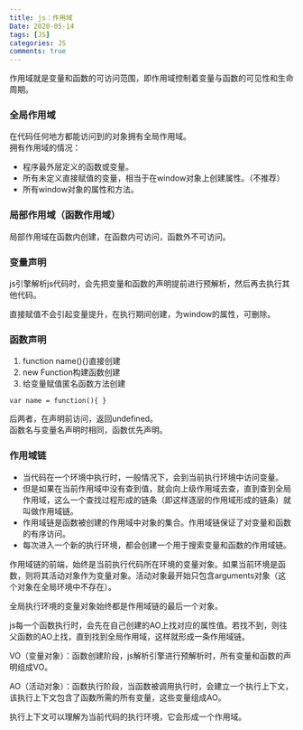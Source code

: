 ```yaml
---
title: js：作用域
Date: 2020-05-14
tags: [JS]
categories: JS
comments: true
---
```



作用域就是变量和函数的可访问范围，即作用域控制着变量与函数的可见性和生命周期。

### 全局作用域
在代码任何地方都能访问到的对象拥有全局作用域。   
拥有作用域的情况：
- 程序最外层定义的函数或变量。
- 所有未定义直接赋值的变量，相当于在window对象上创建属性。（不推荐）
- 所有window对象的属性和方法。

### 局部作用域（函数作用域）
局部作用域在函数内创建，在函数内可访问，函数外不可访问。

### 变量声明
js引擎解析js代码时，会先把变量和函数的声明提前进行预解析，然后再去执行其他代码。

直接赋值不会引起变量提升，在执行期间创建，为window的属性，可删除。

### 函数声明
1. function name(){}直接创建
2. new Function构建函数创建
3. 给变量赋值匿名函数方法创建
```
var name = function(){ }
```
后两者，在声明前访问，返回undefined。  
函数名与变量名声明时相同，函数优先声明。

### 作用域链
- 当代码在一个环境中执行时，一般情况下，会到当前执行环境中访问变量。
- 但是如果在当前作用域中没有查到值，就会向上级作用域去查，直到查到全局作用域，这么一个查找过程形成的链条（即这样逐层的作用域形成的链条）就叫做作用域链。
- 作用域链是函数被创建的作用域中对象的集合。作用域链保证了对变量和函数的有序访问。
- 每次进入一个新的执行环境，都会创建一个用于搜索变量和函数的作用域链。

作用域链的前端，始终是当前执行代码所在环境的变量对象。如果当前环境是函数，则将其活动对象作为变量对象。活动对象最开始只包含arguments对象（这个对象在全局环境中不存在）。

全局执行环境的变量对象始终都是作用域链的最后一个对象。

js每一个函数执行时，会先在自己创建的AO上找对应的属性值。若找不到，则往父函数的AO上找，直到找到全局作用域，这样就形成一条作用域链。

VO（变量对象）：函数创建阶段，js解析引擎进行预解析时，所有变量和函数的声明组成VO。

AO（活动对象）：函数执行阶段，当函数被调用执行时，会建立一个执行上下文，该执行上下文包含了函数所需的所有变量，这些变量组成AO。

执行上下文可以理解为当前代码的执行环境，它会形成一个作用域。
